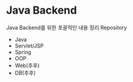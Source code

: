 # Java Backend

Java Backend를 위한 포괄적인 내용 정리 Repository  

- Java
- Servlet/JSP
- Spring
- OOP
- Web(추후)
- DB(추후)